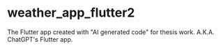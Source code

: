 # weather_app_flutter2

The Flutter app created with "AI generated code" for thesis work. A.K.A. ChatGPT's Flutter app.

